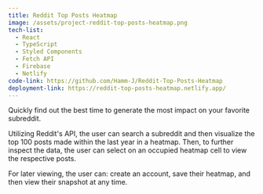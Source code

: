 ```yaml
---
title: Reddit Top Posts Heatmap
image: /assets/project-reddit-top-posts-heatmap.png
tech-list:
  - React
  - TypeScript
  - Styled Components
  - Fetch API
  - Firebase
  - Netlify
code-link: https://github.com/Hamm-J/Reddit-Top-Posts-Heatmap
deployment-link: https://reddit-top-posts-heatmap.netlify.app/
---
```


Quickly find out the best time to generate the most impact on your favorite
subreddit.

Utilizing Reddit's API, the user can search a subreddit and then visualize the
top 100 posts made within the last year in a heatmap. Then, to further inspect
the data, the user can select on an occupied heatmap cell to view the respective
posts.

For later viewing, the user can: create an account, save their heatmap, and then
view their snapshot at any time.
